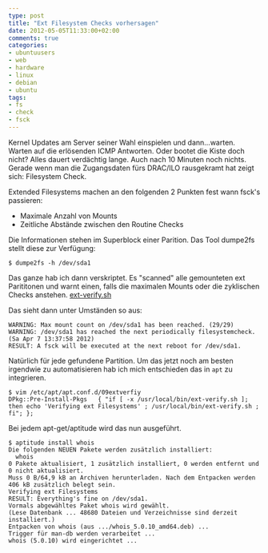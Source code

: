 ```yaml
---
type: post
title: "Ext Filesystem Checks vorhersagen"
date: 2012-05-05T11:33:00+02:00
comments: true
categories:
- ubuntuusers
- web
- hardware
- linux
- debian
- ubuntu
tags:
- fs
- check
- fsck
---
```


Kernel Updates am Server seiner Wahl einspielen und dann...warten. Warten
auf die erlösenden ICMP Antworten. Oder bootet die Kiste doch nicht? Alles
dauert verdächtig lange. Auch nach 10 Minuten noch nichts.  Gerade wenn man
die Zugangsdaten fürs DRAC/ILO rausgekramt hat zeigt sich: Filesystem
Check.

Extended Filesystems machen an den folgenden 2 Punkten fest wann fsck's
passieren:

* Maximale Anzahl von Mounts
* Zeitliche Abstände zwischen den Routine Checks

Die Informationen stehen im Superblock einer Parition. Das Tool dumpe2fs
stellt diese zur Verfügung:

    $ dumpe2fs -h /dev/sda1

Das ganze hab ich dann verskriptet. Es "scanned" alle gemounteten ext
Parititonen und warnt einen, falls die maximalen Mounts oder die zyklischen
Checks anstehen. [ext-verify.sh](https://gist.github.com/noqqe/2601222)

Das sieht dann unter Umständen so aus:

```
WARNING: Max mount count on /dev/sda1 has been reached. (29/29)
WARNING: /dev/sda1 has reached the next periodically filesystemcheck. (Sa Apr 7 13:37:58 2012)
RESULT: A fsck will be executed at the next reboot for /dev/sda1.
```

Natürlich für jede gefundene Partition. Um das jetzt noch am besten
irgendwie zu automatisieren hab ich mich entschieden das in `apt` zu
integrieren.

```
$ vim /etc/apt/apt.conf.d/09extverfiy
DPkg::Pre-Install-Pkgs   { "if [ -x /usr/local/bin/ext-verify.sh ]; then echo 'Verifying ext Filesystems' ; /usr/local/bin/ext-verify.sh ; fi"; };
```

Bei jedem apt-get/aptitude wird das nun ausgeführt.

```
$ aptitude install whois
Die folgenden NEUEN Pakete werden zusätzlich installiert:
  whois
0 Pakete aktualisiert, 1 zusätzlich installiert, 0 werden entfernt und 0 nicht aktualisiert.
Muss 0 B/64,9 kB an Archiven herunterladen. Nach dem Entpacken werden 406 kB zusätzlich belegt sein.
Verifying ext Filesystems
RESULT: Everything's fine on /dev/sda1.
Vormals abgewähltes Paket whois wird gewählt.
(Lese Datenbank ... 48680 Dateien und Verzeichnisse sind derzeit installiert.)
Entpacken von whois (aus .../whois_5.0.10_amd64.deb) ...
Trigger für man-db werden verarbeitet ...
whois (5.0.10) wird eingerichtet ...
```


